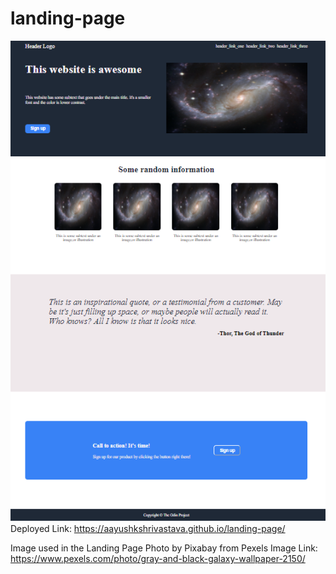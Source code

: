 # landing-page
![SCreenshot](./landing-page.png) <br>
Deployed Link: https://aayushkshrivastava.github.io/landing-page/

Image used in the Landing Page
Photo by Pixabay from Pexels
Image Link: https://www.pexels.com/photo/gray-and-black-galaxy-wallpaper-2150/

